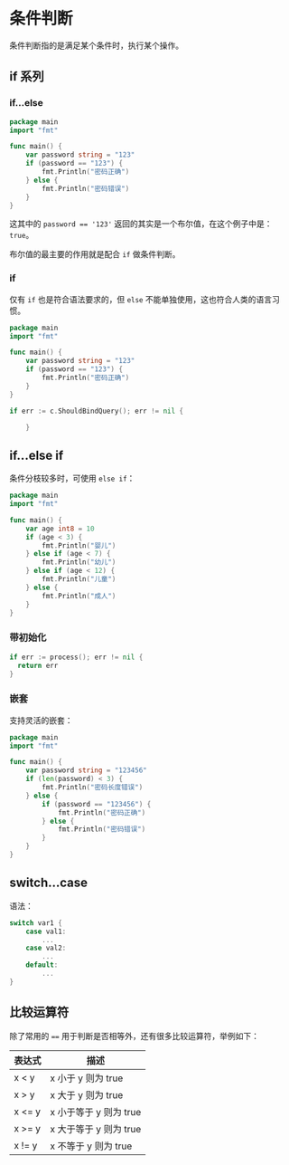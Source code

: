 # 条件判断

条件判断指的是满足某个条件时，执行某个操作。

## if 系列

### if...else

<div class="run"></div>

```go
package main
import "fmt"

func main() {
    var password string = "123"
    if (password == "123") {
        fmt.Println("密码正确")
    } else {
        fmt.Println("密码错误")
    }
}
```

这其中的 `password == '123'` 返回的其实是一个布尔值，在这个例子中是：`true`。

布尔值的最主要的作用就是配合 `if` 做条件判断。

### if

仅有 `if` 也是符合语法要求的，但 `else` 不能单独使用，这也符合人类的语言习惯。

<div class="run"></div>

```go
package main
import "fmt"

func main() {
    var password string = "123"
    if (password == "123") {
        fmt.Println("密码正确")
    }
}
```

```go
if err := c.ShouldBindQuery(); err != nil {

	}
```

## if...else if

条件分枝较多时，可使用 `else if`：

<div class="run"></div>

```go
package main
import "fmt"

func main() {
    var age int8 = 10
    if (age < 3) {
        fmt.Println("婴儿")
    } else if (age < 7) {
        fmt.Println("幼儿")
    } else if (age < 12) {
        fmt.Println("儿童")
    } else {
        fmt.Println("成人")
    }
}
```

### 带初始化

```go
if err := process(); err != nil {
  return err
}
```

### 嵌套

支持灵活的嵌套：

<div class="run"></div>

```go
package main
import "fmt"

func main() {
    var password string = "123456"
    if (len(password) < 3) {
        fmt.Println("密码长度错误")
    } else {
        if (password == "123456") {
            fmt.Println("密码正确")
        } else {
            fmt.Println("密码错误")
        }
    }
}
```

## switch...case

语法：

```go
switch var1 {
    case val1:
        ...
    case val2:
        ...
    default:
        ...
}
```

## 比较运算符

除了常用的 `==` 用于判断是否相等外，还有很多比较运算符，举例如下：

| 表达式 | 描述                   |
| ------ | ---------------------- |
| x < y  | x 小于 y 则为 true     |
| x > y  | x 大于 y 则为 true     |
| x <= y | x 小于等于 y 则为 true |
| x >= y | x 大于等于 y 则为 true |
| x != y | x 不等于 y 则为 true   |
